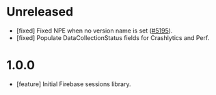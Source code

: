 # Unreleased

- [fixed] Fixed NPE when no version name is
  set ([#5195](//github.com/firebase/firebase-android-sdk/issues/5195)).
- [fixed] Populate DataCollectionStatus fields for Crashlytics and Perf.

# 1.0.0

- [feature] Initial Firebase sessions library.
